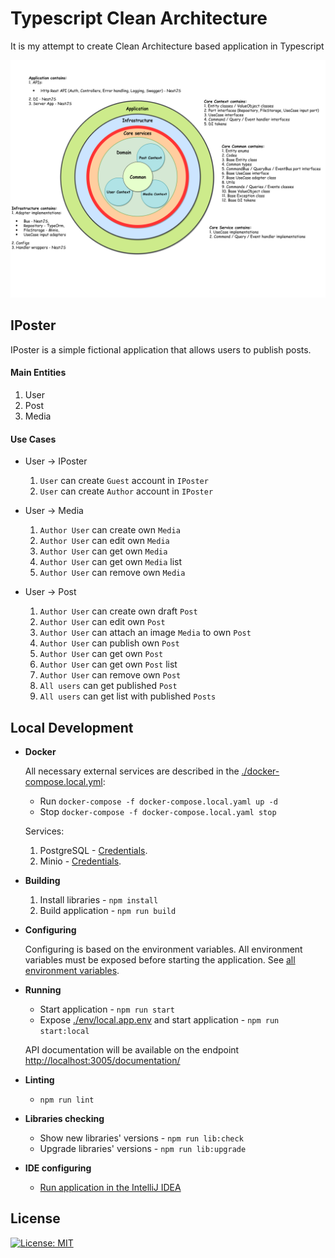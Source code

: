 # Typescript Clean Architecture

It is my attempt to create Clean Architecture based application in Typescript

<p align="center"> 
    <img src="./asset/IPosterStructure.png">
</p>

## IPoster

IPoster is a simple fictional application that allows users to publish posts.

#### Main Entities
1. User
2. Post
3. Media

#### Use Cases

* User -> IPoster
  1. `User` can create `Guest` account in `IPoster`
  2. `User` can create `Author` account in `IPoster`

* User -> Media
  1. `Author User` can create own `Media`
  2. `Author User` can edit own `Media`
  3. `Author User` can get own `Media`
  4. `Author User` can get own `Media` list
  5. `Author User` can remove own `Media`

* User -> Post
  1. `Author User` can create own draft `Post`
  2. `Author User` can edit own `Post`
  3. `Author User` can attach an image `Media` to own `Post`
  4. `Author User` can publish own `Post`
  5. `Author User` can get own `Post`
  6. `Author User` can get own `Post` list
  7. `Author User` can remove own `Post`
  8. `All users` can get published `Post`
  9. `All users` can get list with published `Posts`
  
## Local Development

* **Docker**

    All necessary external services are described in the [./docker-compose.local.yml](./docker-compose.local.yaml):
    * Run `docker-compose -f docker-compose.local.yaml up -d`
    * Stop `docker-compose -f docker-compose.local.yaml stop`
    
    Services:
    1. PostgreSQL - [Credentials](./env/local.pg.env).
    2. Minio - [Credentials](./env/local.minio.env).
    
* **Building**

    1. Install libraries - `npm install`
    2. Build application - `npm run build`
    
* **Configuring**
  
    Configuring is based on the environment variables. All environment variables must be exposed before starting the application.
    See [all environment variables](./env/local.app.env).
    
* **Running**

    * Start application - `npm run start`
    * Expose [./env/local.app.env](./env/local.app.env) and start application - `npm run start:local`
    
    API documentation will be available on the endpoint [http://localhost:3005/documentation/](http://localhost:3005/documentation)
    
* **Linting**

    * `npm run lint`
    
* **Libraries checking**    
   
    * Show new libraries' versions - `npm run lib:check`
    * Upgrade libraries' versions - `npm run lib:upgrade`    

* **IDE configuring**
    * [Run application in the IntelliJ IDEA](./asset/IdeaConfiguration.png)
    
 ## License
 [![License: MIT](https://img.shields.io/badge/License-MIT-brightgreen.svg)](./LICENSE)   
